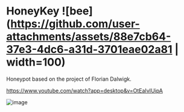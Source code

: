 # HoneyKey ![bee](https://github.com/user-attachments/assets/88e7cb64-37e3-4dc6-a31d-3701eae02a81 | width=100)




Honeypot based on the project of Florian Dalwigk.

https://www.youtube.com/watch?app=desktop&v=OtEaIvIUipA

![image](https://github.com/user-attachments/assets/612d7f80-0de2-4a8b-98de-c95a105cc511)
